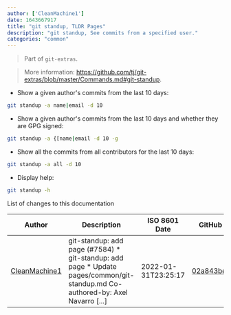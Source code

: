 ```yaml
---
author: ['CleanMachine1']
date: 1643667917
title: "git standup, TLDR Pages"
description: "git standup, See commits from a specified user."
categories: "common"
---
```

> Part of `git-extras`.

> More information: <https://github.com/tj/git-extras/blob/master/Commands.md#git-standup>.

- Show a given author's commits from the last 10 days:

```bash
git standup -a name|email -d 10
```

- Show a given author's commits from the last 10 days and whether they are GPG signed:

```bash
git standup -a {[name|email -d 10 -g
```

- Show all the commits from all contributors for the last 10 days:

```bash
git standup -a all -d 10
```

- Display help:

```bash
git standup -h
```
List of changes to this documentation


Author | Description | ISO 8601 Date | GitHub link
------|-----|-----|-----
[CleanMachine1](mailto:78213164+CleanMachine1@users.noreply.github.com) | git-standup: add page (#7584) * git-standup: add page * Update pages/common/git-standup.md Co-authored-by: Axel Navarro [...] | 2022-01-31T23:25:17 | [02a843bea81c](https://github.com/tldr-pages/tldr/commit/02a843bea81c14afc56a33e3f0369a54ac83a70b)


